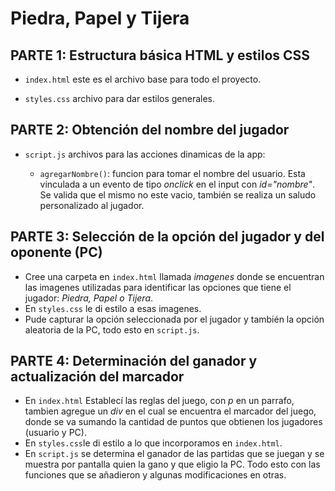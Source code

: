 # Piedra, Papel y Tijera

## PARTE 1: Estructura básica HTML y estilos CSS
 * `index.html` este es el archivo base para todo el proyecto.

 * `styles.css` archivo para dar estilos generales.
## PARTE 2: Obtención del nombre del jugador
 * `script.js` archivos para las acciones dinamicas de la app:

     * `agregarNombre()`: funcion para tomar el nombre del usuario. Esta vinculada a un evento de tipo _onclick_ en el input con _id="nombre"_. Se valida que el mismo no este vacio, también se realiza un saludo personalizado al jugador.

## PARTE 3: Selección de la opción del jugador y del oponente (PC) 
 * Cree una carpeta en  `index.html` llamada _imagenes_ donde se encuentran las imagenes utilizadas para identificar las opciones que tiene el jugador: _Piedra, Papel o Tijera_.
 * En `styles.css` le di estilo a esas imagenes.
 * Pude capturar la opción seleccionada por el jugador y también la opción aleatoria de la PC, todo esto en `script.js`.
 
## PARTE 4: Determinación del ganador y actualización del marcador
 *  En `index.html` Establecí las reglas del juego, con _p_ en un parrafo, tambien agregue un _div_ en el cual se encuentra el marcador del juego, donde se va sumando la cantidad de puntos que obtienen los jugadores (usuario y PC).
 * En `styles.css`le di estilo a lo que incorporamos en `index.html`.
 * En  `script.js` se determina el ganador de las partidas que se juegan y se muestra por pantalla quien la gano y que eligio la PC. Todo esto con las funciones que se añadieron y algunas modificaciones en otras.